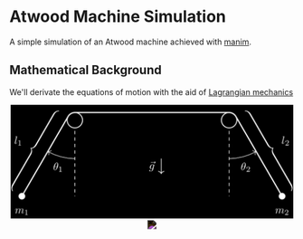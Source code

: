 
# Atwood Machine Simulation

A simple simulation of an Atwood machine achieved with [manim](github.com).

## Mathematical Background

We'll derivate the equations of motion with the aid of [Lagrangian mechanics](https://en.wikipedia.org/wiki/Lagrangian_mechanics)


<div align="center">
  <img src="./tex/atwood_image.svg" width="500" style="filter: invert(1)">
</div>



<div align="center">
  <img src="./T_def.svg" style="width:85%; filter: invert(1)">
</div>

<!-- <style>
img {
  filter: invert(100%)
}
</style> -->